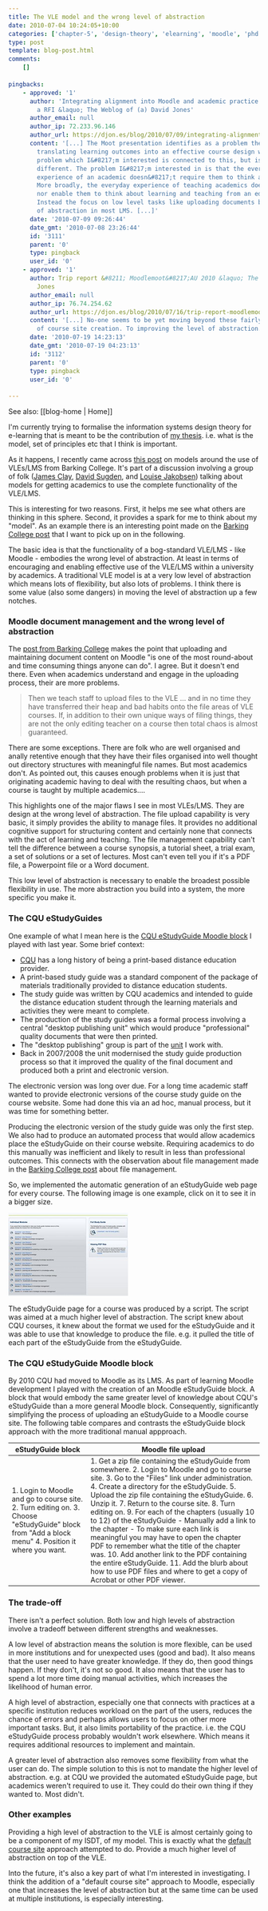 ```yaml
---
title: The VLE model and the wrong level of abstraction
date: 2010-07-04 10:24:05+10:00
categories: ['chapter-5', 'design-theory', 'elearning', 'moodle', 'phd', 'thesis', 'webfuse']
type: post
template: blog-post.html
comments:
    []
    
pingbacks:
    - approved: '1'
      author: 'Integrating alignment into Moodle and academic practice: A proposal and
        a RFI &laquo; The Weblog of (a) David Jones'
      author_email: null
      author_ip: 72.233.96.146
      author_url: https://djon.es/blog/2010/07/09/integrating-alignment-into-moodle-and-academic-practice-a-proposal-and-a-rfi/
      content: '[...] The Moot presentation identifies as a problem the difficulty of
        translating learning outcomes into an effective course design within an LMS. The
        problem which I&#8217;m interested is connected to this, but is also a little
        different. The problem I&#8217;m interested in is that the every day, regularly
        experience of an academic doesn&#8217;t require them to think about alignment.
        More broadly, the everyday experience of teaching academics doesn&#8217;t encourage
        nor enable them to think about learning and teaching from an educational perspective.
        Instead the focus on low level tasks like uploading documents because of the low-level
        of abstraction in most LMS. [...]'
      date: '2010-07-09 09:26:44'
      date_gmt: '2010-07-08 23:26:44'
      id: '3111'
      parent: '0'
      type: pingback
      user_id: '0'
    - approved: '1'
      author: Trip report &#8211; Moodlemoot&#8217;AU 2010 &laquo; The Weblog of (a) David
        Jones
      author_email: null
      author_ip: 76.74.254.62
      author_url: https://djon.es/blog/2010/07/16/trip-report-moodlemootau-2010/
      content: '[...] No-one seems to be yet moving beyond these fairly limited forms
        of course site creation. To improving the level of abstraction. [...]'
      date: '2010-07-19 14:23:13'
      date_gmt: '2010-07-19 04:23:13'
      id: '3112'
      parent: '0'
      type: pingback
      user_id: '0'
    
---
```


See also: [[blog-home | Home]]

I'm currently trying to formalise the information systems design theory for e-learning that is meant to be the contribution of [my thesis](/blog2/research/phd-thesis/). i.e. what is the model, set of principles etc that I think is important.

As it happens, I recently came across [this post](http://vle.barkingcollege.ac.uk/techblog/?p=3312) on models around the use of VLEs/LMS from Barking College. It's part of a discussion involving a group of folk ([James Clay](http://elearningstuff.wordpress.com/2010/03/20/a-five-stage-model-for-using-the-vle/), [David Sugden](http://eduvel.wordpress.com/2010/06/09/building-vles/), and [Louise Jakobsen](http://loujak78.wordpress.com/2010/02/19/from_repository_to_interactivity/)) talking about models for getting academics to use the complete functionality of the VLE/LMS.

This is interesting for two reasons. First, it helps me see what others are thinking in this sphere. Second, it provides a spark for me to think about my "model". As an example there is an interesting point made on the [Barking College post](http://vle.barkingcollege.ac.uk/techblog/?p=3312) that I want to pick up on in the following.

The basic idea is that the functionality of a bog-standard VLE/LMS - like Moodle - embodies the wrong level of abstraction. At least in terms of encouraging and enabling effective use of the VLE/LMS within a university by academics. A traditional VLE model is at a very low level of abstraction which means lots of flexibility, but also lots of problems. I think there is some value (also some dangers) in moving the level of abstraction up a few notches.

### Moodle document management and the wrong level of abstraction

The [post from Barking College](http://vle.barkingcollege.ac.uk/techblog/?p=3312) makes the point that uploading and maintaining document content on Moodle "is one of the most round-about and time consuming things anyone can do". I agree. But it doesn't end there. Even when academics understand and engage in the uploading process, their are more problems.

> Then we teach staff to upload files to the VLE … and in no time they have transferred their heap and bad habits onto the file areas of VLE courses. If, in addition to their own unique ways of filing things, they are not the only editing teacher on a course then total chaos is almost guaranteed.

There are some exceptions. There are folk who are well organised and anally retentive enough that they have their files organised into well thought out directory structures with meaningful file names. But most academics don't. As pointed out, this causes enough problems when it is just that originating academic having to deal with the resulting chaos, but when a course is taught by multiple academics....

This highlights one of the major flaws I see in most VLEs/LMS. They are design at the wrong level of abstraction. The file upload capability is very basic, it simply provides the ability to manage files. It provides no additional cognitive support for structuring content and certainly none that connects with the act of learning and teaching. The file management capability can't tell the difference between a course synopsis, a tutorial sheet, a trial exam, a set of solutions or a set of lectures. Most can't even tell you if it's a PDF file, a Powerpoint file or a Word document.

This low level of abstraction is necessary to enable the broadest possible flexibility in use. The more abstraction you build into a system, the more specific you make it.

### The CQU eStudyGuides

One example of what I mean here is the [CQU eStudyGuide Moodle block](/blog2/2009/07/28/bam-into-moodle-7-an-estudyguide-block/) I played with last year. Some brief context:

- [CQU](http://www.cqu.edu.au/) has a long history of being a print-based distance education provider.
- A print-based study guide was a standard component of the package of materials traditionally provided to distance education students.
- The study guide was written by CQU academics and intended to guide the distance education student through the learning materials and activities they were meant to complete.
- The production of the study guides was a formal process involving a central "desktop publishing unit" which would produce "professional" quality documents that were then printed.
- The "desktop publishing" group is part of the [unit](http://cddu.cqu.edu.au/) I work with.
- Back in 2007/2008 the unit modernised the study guide production process so that it improved the quality of the final document and produced both a print and electronic version.

The electronic version was long over due. For a long time academic staff wanted to provide electronic versions of the course study guide on the course website. Some had done this via an ad hoc, manual process, but it was time for something better.

Producing the electronic version of the study guide was only the first step. We also had to produce an automated process that would allow academics place the eStudyGuide on their course website. Requiring academics to do this manually was inefficient and likely to result in less than professional outcomes. This connects with the observation about file management made in the [Barking College post](http://vle.barkingcollege.ac.uk/techblog/?p=3312) about file management.

So, we implemented the automatic generation of an eStudyGuide web page for every course. The following image is one example, click on it to see it in a bigger size.

[![CQU eStudyGuide web page](images/4759051690_02ca45e78b_m.jpg)](http://www.flickr.com/photos/david_jones/4759051690/ "CQU eStudyGuide web page by David T Jones, on Flickr")

The eStudyGuide page for a course was produced by a script. The script was aimed at a much higher level of abstraction. The script knew about CQU courses, it knew about the format we used for the eStudyGuide and it was able to use that knowledge to produce the file. e.g. it pulled the title of each part of the eStudyGuide from the eStudyGuide.

### The CQU eStudyGuide Moodle block

By 2010 CQU had moved to Moodle as its LMS. As part of learning Moodle development I played with the creation of an Moodle eStudyGuide block. A block that would embody the same greater level of knowledge about CQU's eStudyGuide than a more general Moodle block. Consequently, significantly simplifying the process of uploading an eStudyGuide to a Moodle course site. The following table compares and contrasts the eStudyGuide block approach with the more traditional manual appproach.

| eStudyGuide block | Moodle file upload |
| --- | --- |
|   1. Login to Moodle and go to course site. 2. Turn editing on. 3. Choose "eStudyGuide" block from "Add a block menu" 4. Position it where you want.   |   1. Get a zip file containing the eStudyGuide from somewhere. 2. Login to Moodle and go to course site. 3. Go to the "Files" link under administration. 4. Create a directory for the eStudyGuide. 5. Upload the zip file containing the eStudyGuide. 6. Unzip it. 7. Return to the course site. 8. Turn editing on. 9. For each of the chapters (usually 10 to 12) of the eStudyGuide     - Manually add a link to the chapter     - To make sure each link is meaningful you may have to open the chapter PDF to remember what the title of the chapter was. 10. Add another link to the PDF containing the entire eStudyGuide. 11. Add the blurb about how to use PDF files and where to get a copy of Acrobat or other PDF viewer.   |

### The trade-off

There isn't a perfect solution. Both low and high levels of abstraction involve a tradeoff between different strengths and weaknesses.

A low level of abstraction means the solution is more flexible, can be used in more institutions and for unexpected uses (good and bad). It also means that the user need to have greater knowledge. If they do, then good things happen. If they don't, it's not so good. It also means that the user has to spend a lot more time doing manual activities, which increases the likelihood of human error.

A high level of abstraction, especially one that connects with practices at a specific institution reduces workload on the part of the users, reduces the chance of errors and perhaps allows users to focus on other more important tasks. But, it also limits portability of the practice. i.e. the CQU eStudyGuide process probably wouldn't work elsewhere. Which means it requires additional resources to implement and maintain.

A greater level of abstraction also removes some flexibility from what the user can do. The simple solution to this is not to mandate the higher level of abstraction. e.g. at CQU we provided the automated eStudyGuide page, but academics weren't required to use it. They could do their own thing if they wanted to. Most didn't.

### Other examples

Providing a high level of abstraction to the VLE is almost certainly going to be a component of my ISDT, of my model. This is exactly what the [default course site](/blog2/2010/06/25/default-course-sites-and-wizards-version-2-0/) approach attempted to do. Provide a much higher level of abstraction on top of the VLE.

Into the future, it's also a key part of what I'm interested in investigating. I think the addition of a "default course site" approach to Moodle, especially one that increases the level of abstraction but at the same time can be used at multiple institutions, is especially interesting.